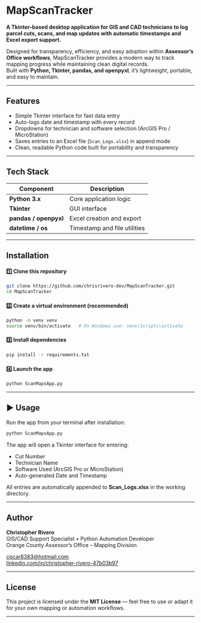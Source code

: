 # MapScanTracker

**A Tkinter-based desktop application for GIS and CAD technicians to log parcel cuts, scans, and map updates with automatic timestamps and Excel export support.**

Designed for transparency, efficiency, and easy adoption within **Assessor’s Office workflows**, MapScanTracker provides a modern way to track mapping progress while maintaining clean digital records.  
Built with **Python, Tkinter, pandas, and openpyxl**, it’s lightweight, portable, and easy to maintain.




---

## Features

- Simple Tkinter interface for fast data entry  
- Auto-logs date and timestamp with every record  
- Dropdowns for technician and software selection (ArcGIS Pro / MicroStation)  
- Saves entries to an Excel file (`Scan_Logs.xlsx`) in append mode  
- Clean, readable Python code built for portability and transparency  

---

## Tech Stack

| Component | Description |
|------------|--------------|
| **Python 3.x** | Core application logic |
| **Tkinter** | GUI interface |
| **pandas / openpyxl** | Excel creation and export |
| **datetime / os** | Timestamp and file utilities |

---

## Installation

#### 1️⃣ Clone this repository
```bash
git clone https://github.com/chrisrivero-dev/MapScanTracker.git
cd MapScanTracker
```

#### 2️⃣ Create a virtual environment (recommended)
```bash
python -m venv venv
source venv/bin/activate   # On Windows use: venv\Scripts\activate
```

#### 3️⃣ Install dependencies
```bash
pip install -r requirements.txt
```

#### 4️⃣ Launch the app
```bash
python ScanMapsApp.py
```

---

## ▶️ Usage

Run the app from your terminal after installation:
```bash
python ScanMapsApp.py
```

The app will open a Tkinter interface for entering:
- Cut Number  
- Technician Name  
- Software Used (ArcGIS Pro or MicroStation)  
- Auto-generated Date and Timestamp  

All entries are automatically appended to **Scan_Logs.xlsx** in the working directory.

---

## Author

**Christopher Rivero**  
GIS/CAD Support Specialist • Python Automation Developer  
Orange County Assessor’s Office – Mapping Division  

cpcar8383@hotmail.com  
[linkedin.com/in/christopher-rivero-47b03b97](https://www.linkedin.com/in/christopher-rivero-47b03b97)

---

## License

This project is licensed under the **MIT License** — feel free to use or adapt it for your own mapping or automation workflows.

---
